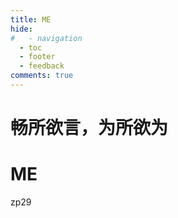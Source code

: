 ```yaml
---
title: ME
hide:
#   - navigation
  - toc
  - footer
  - feedback
comments: true
---
```


# 畅所欲言，为所欲为


# ME

zp29